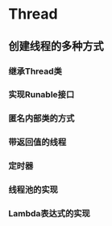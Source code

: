 # Thread
## 创建线程的多种方式
### 继承Thread类
### 实现Runable接口
### 匿名内部类的方式
### 带返回值的线程
### 定时器
### 线程池的实现
### Lambda表达式的实现
